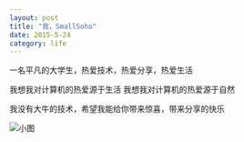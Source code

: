 ```yaml
---
layout: post
title: "我，SmallSoho"
date: 2015-5-24
category: life
---
```


一名平凡的大学生，热爱技术，热爱分享，热爱生活

我想我对计算机的热爱源于生活
我想我对计算机的热爱源于自然

我没有大牛的技术，希望我能给你带来惊喜，带来分享的快乐

![小图](img/keyboard.png)